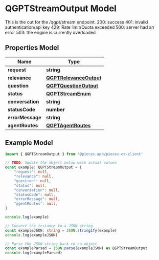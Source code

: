 
# QGPTStreamOutput Model

This is the out for the /qgpt/stream endpoint.  200: success 401: invalid authentication/api key 429: Rate limit/Quota exceeded 500: server had an error 503: the engine is currently overloaded

## Properties Model

Name | Type
------------ | -------------
**request** | **string**
**relevance** | [**QGPTRelevanceOutput**](QGPTRelevanceOutput)
**question** | [**QGPTQuestionOutput**](QGPTQuestionOutput)
**status** | [**QGPTStreamEnum**](QGPTStreamEnum)
**conversation** | **string**
**statusCode** | **number**
**errorMessage** | **string**
**agentRoutes** | [**QGPTAgentRoutes**](QGPTAgentRoutes)

## Example Model

```typescript
import { QGPTStreamOutput } from '@pieces.app/pieces-os-client'

// TODO: Update the object below with actual values
const example: QGPTStreamOutput = {
    "request": null,
    "relevance": null,
    "question": null,
    "status": null,
    "conversation": null,
    "statusCode": null,
    "errorMessage": null,
    "agentRoutes": null,
}

console.log(example)

// Convert the instance to a JSON string
const exampleJSON: string = JSON.stringify(example)
console.log(exampleJSON)

// Parse the JSON string back to an object
const exampleParsed = JSON.parse(exampleJSON) as QGPTStreamOutput
console.log(exampleParsed)
```


